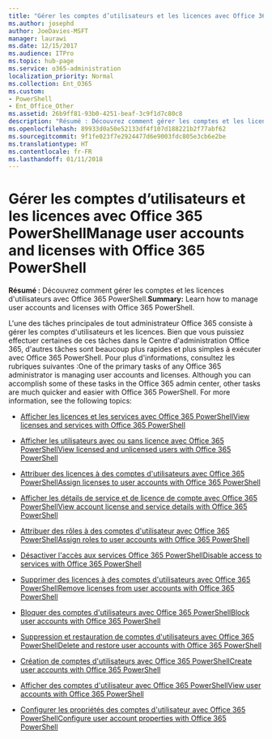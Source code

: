 ```yaml
---
title: "Gérer les comptes d’utilisateurs et les licences avec Office 365 PowerShell"
ms.author: josephd
author: JoeDavies-MSFT
manager: laurawi
ms.date: 12/15/2017
ms.audience: ITPro
ms.topic: hub-page
ms.service: o365-administration
localization_priority: Normal
ms.collection: Ent_O365
ms.custom:
- PowerShell
- Ent_Office_Other
ms.assetid: 26b9ff81-93b0-4251-beaf-3c9f1d7c80c8
description: "Résumé : Découvrez comment gérer les comptes et les licences d'utilisateurs avec Office 365 PowerShell."
ms.openlocfilehash: 89933d0a50e52133df4f107d188221b2f77abf62
ms.sourcegitcommit: 9f1fe023f7e2924477d6e9003fdc805e3cb6e2be
ms.translationtype: HT
ms.contentlocale: fr-FR
ms.lasthandoff: 01/11/2018
---
```

# <a name="manage-user-accounts-and-licenses-with-office-365-powershell"></a><span data-ttu-id="4f781-103">Gérer les comptes d’utilisateurs et les licences avec Office 365 PowerShell</span><span class="sxs-lookup"><span data-stu-id="4f781-103">Manage user accounts and licenses with Office 365 PowerShell</span></span>

 <span data-ttu-id="4f781-104">**Résumé :** Découvrez comment gérer les comptes et les licences d'utilisateurs avec Office 365 PowerShell.</span><span class="sxs-lookup"><span data-stu-id="4f781-104">**Summary:** Learn how to manage user accounts and licenses with Office 365 PowerShell.</span></span>
  
<span data-ttu-id="4f781-p101">L'une des tâches principales de tout administrateur Office 365 consiste à gérer les comptes d'utilisateurs et les licences. Bien que vous puissiez effectuer certaines de ces tâches dans le Centre d'administration Office 365, d'autres tâches sont beaucoup plus rapides et plus simples à exécuter avec Office 365 PowerShell. Pour plus d'informations, consultez les rubriques suivantes :</span><span class="sxs-lookup"><span data-stu-id="4f781-p101">One of the primary tasks of any Office 365 administrator is managing user accounts and licenses. Although you can accomplish some of these tasks in the Office 365 admin center, other tasks are much quicker and easier with Office 365 PowerShell. For more information, see the following topics:</span></span>
  
- [<span data-ttu-id="4f781-108">Afficher les licences et les services avec Office 365 PowerShell</span><span class="sxs-lookup"><span data-stu-id="4f781-108">View licenses and services with Office 365 PowerShell</span></span>](view-licenses-and-services-with-office-365-powershell.md)
    
- [<span data-ttu-id="4f781-109">Afficher les utilisateurs avec ou sans licence avec Office 365 PowerShell</span><span class="sxs-lookup"><span data-stu-id="4f781-109">View licensed and unlicensed users with Office 365 PowerShell</span></span>](view-licensed-and-unlicensed-users-with-office-365-powershell.md)
    
- [<span data-ttu-id="4f781-110">Attribuer des licences à des comptes d'utilisateurs avec Office 365 PowerShell</span><span class="sxs-lookup"><span data-stu-id="4f781-110">Assign licenses to user accounts with Office 365 PowerShell</span></span>](assign-licenses-to-user-accounts-with-office-365-powershell.md)
    
- [<span data-ttu-id="4f781-111">Afficher les détails de service et de licence de compte avec Office 365 PowerShell</span><span class="sxs-lookup"><span data-stu-id="4f781-111">View account license and service details with Office 365 PowerShell</span></span>](view-account-license-and-service-details-with-office-365-powershell.md)
    
- [<span data-ttu-id="4f781-112">Attribuer des rôles à des comptes d'utilisateur avec Office 365 PowerShell</span><span class="sxs-lookup"><span data-stu-id="4f781-112">Assign roles to user accounts with Office 365 PowerShell</span></span>](assign-roles-to-user-accounts-with-office-365-powershell.md)
    
- [<span data-ttu-id="4f781-113">Désactiver l'accès aux services Office 365 PowerShell</span><span class="sxs-lookup"><span data-stu-id="4f781-113">Disable access to services with Office 365 PowerShell</span></span>](disable-access-to-services-with-office-365-powershell.md)
    
- [<span data-ttu-id="4f781-114">Supprimer des licences à des comptes d'utilisateurs avec Office 365 PowerShell</span><span class="sxs-lookup"><span data-stu-id="4f781-114">Remove licenses from user accounts with Office 365 PowerShell</span></span>](remove-licenses-from-user-accounts-with-office-365-powershell.md)
    
- [<span data-ttu-id="4f781-115">Bloquer des comptes d'utilisateurs avec Office 365 PowerShell</span><span class="sxs-lookup"><span data-stu-id="4f781-115">Block user accounts with Office 365 PowerShell</span></span>](block-user-accounts-with-office-365-powershell.md)
    
- [<span data-ttu-id="4f781-116">Suppression et restauration de comptes d'utilisateurs avec Office 365 PowerShell</span><span class="sxs-lookup"><span data-stu-id="4f781-116">Delete and restore user accounts with Office 365 PowerShell</span></span>](delete-and-restore-user-accounts-with-office-365-powershell.md)
    
- [<span data-ttu-id="4f781-117">Création de comptes d'utilisateurs avec Office 365 PowerShell</span><span class="sxs-lookup"><span data-stu-id="4f781-117">Create user accounts with Office 365 PowerShell</span></span>](create-user-accounts-with-office-365-powershell.md)
    
- [<span data-ttu-id="4f781-118">Afficher des comptes d'utilisateur avec Office 365 PowerShell</span><span class="sxs-lookup"><span data-stu-id="4f781-118">View user accounts with Office 365 PowerShell</span></span>](view-user-accounts-with-office-365-powershell.md)
    
- [<span data-ttu-id="4f781-119">Configurer les propriétés des comptes d'utilisateur avec Office 365 PowerShell</span><span class="sxs-lookup"><span data-stu-id="4f781-119">Configure user account properties with Office 365 PowerShell</span></span>](configure-user-account-properties-with-office-365-powershell.md)
    

